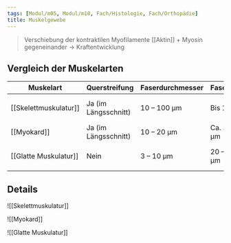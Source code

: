 ```yaml
---
tags: [Modul/m05, Modul/m10, Fach/Histologie, Fach/Orthopädie]
title: Muskelgewebe
---
```

> Verschiebung der kontraktilen Myofilamente [[Aktin]] + Myosin gegeneinander → Kraftentwicklung

## Vergleich der Muskelarten
|Muskelart|Querstreifung|Faserdurchmesser|Faserlänge|Verzweigung|Zellkern|Kapillarisierung|
|---|---|---|---|---|---|---|
|[[Skelettmuskulatur]]|Ja (im Längsschnitt)|10 – 100 μm|Bis 10 cm|In Sarkomeren gebündelt|Randständig, mehrere|5 [[Kapillaren]] / Faser|
|[[Myokard]]|Ja (im Längsschnitt)|10 – 20 μm|Ca. 100 μm|Verzweigte Einzelzellen|Zentral, evt. quadratisch|7 [[Kapillaren]] / Zelle|
|[[Glatte Muskulatur]]|Nein|3 – 10 μm|20 – 200 μm|Enges [[Aktin]]-Myosin-Netz|Zentral, Korkenzieher-förmig|3 [[Kapillaren]] / Zelle|

## Details
![[Skelettmuskulatur]]

![[Myokard]]

![[Glatte Muskulatur]]
